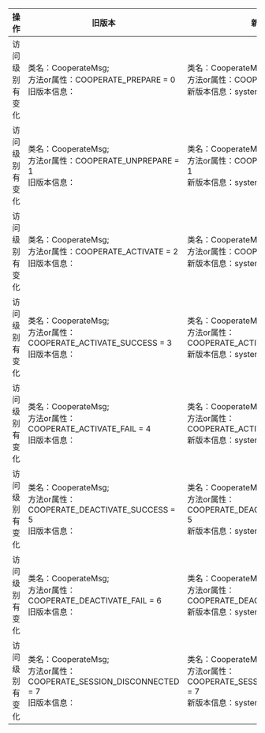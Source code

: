 | 操作 | 旧版本 | 新版本 | d.ts文件 |
| ---- | ------ | ------ | -------- |
|访问级别有变化|类名：CooperateMsg;<br>方法or属性：COOPERATE_PREPARE = 0<br>旧版本信息：|类名：CooperateMsg;<br>方法or属性：COOPERATE_PREPARE = 0<br>新版本信息：systemapi|@ohos.cooperate.d.ts|
|访问级别有变化|类名：CooperateMsg;<br>方法or属性：COOPERATE_UNPREPARE = 1<br>旧版本信息：|类名：CooperateMsg;<br>方法or属性：COOPERATE_UNPREPARE = 1<br>新版本信息：systemapi|@ohos.cooperate.d.ts|
|访问级别有变化|类名：CooperateMsg;<br>方法or属性：COOPERATE_ACTIVATE = 2<br>旧版本信息：|类名：CooperateMsg;<br>方法or属性：COOPERATE_ACTIVATE = 2<br>新版本信息：systemapi|@ohos.cooperate.d.ts|
|访问级别有变化|类名：CooperateMsg;<br>方法or属性：COOPERATE_ACTIVATE_SUCCESS = 3<br>旧版本信息：|类名：CooperateMsg;<br>方法or属性：COOPERATE_ACTIVATE_SUCCESS = 3<br>新版本信息：systemapi|@ohos.cooperate.d.ts|
|访问级别有变化|类名：CooperateMsg;<br>方法or属性：COOPERATE_ACTIVATE_FAIL = 4<br>旧版本信息：|类名：CooperateMsg;<br>方法or属性：COOPERATE_ACTIVATE_FAIL = 4<br>新版本信息：systemapi|@ohos.cooperate.d.ts|
|访问级别有变化|类名：CooperateMsg;<br>方法or属性：COOPERATE_DEACTIVATE_SUCCESS = 5<br>旧版本信息：|类名：CooperateMsg;<br>方法or属性：COOPERATE_DEACTIVATE_SUCCESS = 5<br>新版本信息：systemapi|@ohos.cooperate.d.ts|
|访问级别有变化|类名：CooperateMsg;<br>方法or属性：COOPERATE_DEACTIVATE_FAIL = 6<br>旧版本信息：|类名：CooperateMsg;<br>方法or属性：COOPERATE_DEACTIVATE_FAIL = 6<br>新版本信息：systemapi|@ohos.cooperate.d.ts|
|访问级别有变化|类名：CooperateMsg;<br>方法or属性：COOPERATE_SESSION_DISCONNECTED = 7<br>旧版本信息：|类名：CooperateMsg;<br>方法or属性：COOPERATE_SESSION_DISCONNECTED = 7<br>新版本信息：systemapi|@ohos.cooperate.d.ts|
